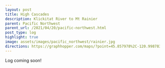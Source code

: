 ```yaml
---
layout: post
title: High Cascades
description: Klickitat River to Mt Rainier
parent: Pacific Northwest
parent_url: /2021/04/20/pacific-northwest.html
post_type: log
highlight: true
image: assets/images/pacific_northwest/rainier.jpg
directions: https://graphhopper.com/maps/?point=45.857978%2C-120.998783&point=45.999943%2C-121.490679&point=46.26908%2C-121.578655&point=46.535942%2C-121.957211&point=46.60884%2C-121.673026&point=46.723859%2C-121.830139&locale=en-us&elevation=true&profile=bike&use_miles=false&selected_detail=Elevation&layer=TF%20Cycle
---
```


<script src="https://cdn.jsdelivr.net/npm/publicalbum@latest/embed-ui.min.js" async></script>
<div class="pa-carousel-widget"
  data-link="https://photos.app.goo.gl/mvdENWKsh8g6hjFBA"
  data-title="High Cascades"
  data-description="36 new photos added to shared album">
  <object data="https://lh3.googleusercontent.com/IeL03Ki1t8NRZKi_wNyxpnogopf-XvEz2FVg6YwjK4WnOi6WxGP-WXJBhyWti_P_hk9Upwrg3MS9yOr52JLg3afpk2uYttycj_Si-drqOyZEz4XKslmOLVjx1L6PaGf7J6syUMvYEQ=w1920-h1080"></object>
  <object data="https://lh3.googleusercontent.com/dGpZ9xii1nuKDwRI1K7HZPw0Y1MyK3aEkNp7ZiJkFHQNy7MgLEHGRK8nXEOCm3rt7BjXpT2o0ZFm9RqXf-rvJZPThYQ2D-D649rjPxIPDQB4RnbnpHbrBeK4FpGqjdlW7dDfOfDxaQ=w1920-h1080"></object>
  <object data="https://lh3.googleusercontent.com/7Vf7USDneuD2IysBLXn1ZQ1DYIR7Ejc1ZNFjHikqZM5bA7osJt9k5yceVdiRNKUzApAiYeunYSiRkkY493qFTrmG3KO0jmunz5xcqxoX6q0HjwS_isbV76LzhZKydb1FpbCF-QBk8w=w1920-h1080"></object>
  <object data="https://lh3.googleusercontent.com/Pbih6GuQ0dcTYoyCnwr1oQ44q-IBXgZDTIzyIe3ywys-Tmd5iiHG28fRNJAYkgX1cyJkKoMB_Eb9qwLciizi5P4u4AzZfVw9W-kyNPBfzkhSZ4oen9TjHwlnkwaS5NqxtH71p8-l-A=w1920-h1080"></object>
  <object data="https://lh3.googleusercontent.com/jyveH9kgYWYjkGO_4Mvq2jW9fqQownm2Gajk9glsuzVp3gnxZMZayEiVCzhNHeLg7JBa_fQjWjQrJ_WcLfIqx7wmzHzDEoh-Nmy_LfVKMeDEJArOT13auCZd9X6GcLUsbSBhbVp2yQ=w1920-h1080"></object>
  <object data="https://lh3.googleusercontent.com/Lz1ysT4gCNzJ7q8F28VxHorD7emxZBoqbAY408-GWEcQk-PIn7FNdn8AFhTSl21iELKiBYPA4vNd8aMYr8KTVuqsiBCNijZIHIa7f8S9rNKc5Qe37p16Zf5N9workIpO6Kym3dguow=w1920-h1080"></object>
  <object data="https://lh3.googleusercontent.com/cPjH2_I7VCa3pnHQ2UydPaGbUdjBOYB7P7JhMz2sDsFFrdeuFhaHRxTAbNXsPMMSTeyfTdRlOBZ0ROFxK__qrdPkmeDeduGuPZAF26Yq0BswP-lfZzd0f5k7fRpVqAz3vNBHQ5zwcw=w1920-h1080"></object>
  <object data="https://lh3.googleusercontent.com/baeo05bFOBLdAQKnHJD95TAutfNXAaWQMC3zoyNaYsEDvy6OnTtv36-U47_IDsWJ5s2-MMY598YR-TmtVz6pSHoSY5fGS5Nx8CrQHQ5uJohqwsZLjd8DZ_H4YYHDk1mmuj4gEGgMxQ=w1920-h1080"></object>
  <object data="https://lh3.googleusercontent.com/x7dTo70fnqIYfsrdTPVFSLnHIei6JY1JUf9D91ATlDFROYNVJoj6-YXU8LKb2t5rlAw2T6aArHVWBuChFQa2KFTqqXQJiY-y63ezRIkrRM12LdF_o5t2heVSvDiF6cLijipv-tUrYA=w1920-h1080"></object>
  <object data="https://lh3.googleusercontent.com/0xs3obssH_rlcUwSfVnWosdhO705p2WxkLsFXlXZ0W-hgAk9ECa0K5Lr3BCsYO3cjIaZO4fZL7RKVi_cUrv9JzEeMVnIHtps2Him5Pqs-EqmIyZuOd-RYhoWAOcnCeszm3UuSfR2Ww=w1920-h1080"></object>
  <object data="https://lh3.googleusercontent.com/e1hB3qjouuyVXWp8JcsPGyjoDaksyusHavj0oJQAOy66W5V1LL_Ry2SvRfjO2s1VYYeacth_e_Zqqnb3byIFPnpihlfzSM17nH6sfj1zCrv0C2f94iCudXops0L66mS5s2tZnId-tw=w1920-h1080"></object>
  <object data="https://lh3.googleusercontent.com/5m83c94ye8E37iULr8GhpzVWd5GXwVQetu6A2raQ5yWyOeVkEOVZ0C6VVvk79PcBX2oaYiykRl0oEjwIBNKwqenvHP8CYMihmBkXLOCA1cXYsrGEXrw5cGWvOl3Y-oORhnttTuUYLQ=w1920-h1080"></object>
  <object data="https://lh3.googleusercontent.com/vv8-LHq7kZIz9vOVO7AazipC28Y2BGVAadsE1hFyn2tTHF02r31I2dAR8_0QFvzB2sH8LspAyI4B85sR2DtNe4RPlbmTWRKv1pI1yl6JGXFygDRuLJP_W1R8SXb6ivPSprQCBgA7uA=w1920-h1080"></object>
  <object data="https://lh3.googleusercontent.com/uXWbOpRgvMz4vvP0DwqghhXNprjWdJyinVRcN3WOcEQR0JACFkd3RgmqSOBpOB_EdfmWR4Dtb0dyWQbV7J6wIae3yEwSyxchaDzIqle-1m9XZ3k2-tHtkPippBOJ0MnRAd1yNGUFkg=w1920-h1080"></object>
  <object data="https://lh3.googleusercontent.com/7khGdNAkSIn22Rq2V8N7MR3ZPpM4CfvW_aCdy3e41wYv-ZUxAIznAewzpN9qbJoPwEqb9VygT8gxF3GwuoIbNVJgKC1amWGa9TbwpYqWjBzyxFxOehPQcQBHUbQTgIXCkVNL6H9OSg=w1920-h1080"></object>
  <object data="https://lh3.googleusercontent.com/I3MUB0YOM5ofzqxGsh-cJRCjkKM0E9DxmPKzPwYz59NPgfAQrZP5G0XCW9HT_Gyn_BgDh8wsG6tjof-Vqg_JDFno2L8r5Lq-pVI5vLEXNjnXrsuau3Z2RaYxvGJ-mMQiL4KZWWusdw=w1920-h1080"></object>
  <object data="https://lh3.googleusercontent.com/2hFteyFHvaB_EJFqfJMnihHEvJLSgrGg5uSHVwOB6M3m8TH4Ahxms711Hrna07oitYP2x28M7Ejigp5GcqBbzMIzKikD4lbpEaOPydPtw-JjwlKximLQ0ZoN2cqBOj8jOuEa4x9uAg=w1920-h1080"></object>
  <object data="https://lh3.googleusercontent.com/XjwFCaskOQ6wSNqe5CG6o8N9WH4GXkkjJ2shg1hOZNrtQkUMFxkFpmK7NhVvld5SUbXxxlfsxhD9QQzzH5lbh9yrybtfjpt1kqs4Q1mAWPNihNoW3I3oAiec6duQe-yiOsx0aKVeJg=w1920-h1080"></object>
  <object data="https://lh3.googleusercontent.com/AqDsjzoHN84fxiWThecfb2m9PvQXGtmOeXP8kjzFC4ARj-uDuBKZxSANIUhHj5oVhnNI3GUb0-cUYtFnsQUXZAg-U3kITgDiibW_mxwNSF3m7YntOmoOHSvSLu_lcFUqgcorNOQfFQ=w1920-h1080"></object>
  <object data="https://lh3.googleusercontent.com/SAAIevwOKDa7LMLTLMmRLZs75K3_1HdliGYPr51gYxXjAvJv0HteOg4k2lqcwVZdtty8CVP7lz2KaybKx6a696OCnqOJi4OwJKUSJN98A0UZMrCi4Oz1jmYknee-kgn9ECo2LHFdzw=w1920-h1080"></object>
  <object data="https://lh3.googleusercontent.com/obMePVnZD5HOhC0DE1xpbrUaRO5ugt6tklZ4Dm4NqOZ7Ke7nGuILVo3n1ArhYOefyDCUZ3aSMcbIj0ZbX7ERrU_ULyNxyWinRad5lTq09vx_7OtEmkPrIfbFHMMsYjLBU3rDYzRB8g=w1920-h1080"></object>
  <object data="https://lh3.googleusercontent.com/MJ52oPPeaKMDw48H9_TgIA2cIQC2CS5-U3QD0BQadSNl7al9nRXvVCmgoQ5ioexKb7JYxi28_WgnD_5Sg9jzk_N2lrPBbzvIcKgiYpLegGujnV58sCenrVZS7WZ0lKyxpDgMRR5n-w=w1920-h1080"></object>
  <object data="https://lh3.googleusercontent.com/RtfsMvEjyiempj4Q6wniBf9wG_E7qigBnJycP30Ckr5WzuyitB2si5CSn3VgHuZOPj5S2KK-Um1A4XFAJWa1KmoQ-kjCwRvLdYime0qBXzaZ-7o5nnx0UkEYK7uvSk4rliqkTzmjig=w1920-h1080"></object>
  <object data="https://lh3.googleusercontent.com/F8RnbuMLPAVqJhnO8vAcJG340L3llEMi8hw0HXM8yXwceMmxTsrpw3SLBlOoyy0NhxehmXSrSE5GW2hatlfn9wDX978N0T6IOHPY8AslOmKKMgboBvGYy48ZxRbxFkxtgQMH5dUOPw=w1920-h1080"></object>
  <object data="https://lh3.googleusercontent.com/Rw5ydaET02TA9NapJSgQcoNgEqpBjTDBYBxzAcjuXjA3PcvC_WUJTJQjlZEXrMuxx_ceCEnvcQgfpqk7mijXPssTAroIN8ZG7wPnt_K5wF5lSIri7mDb3s4_qZNyf_tbdejMZxL-wg=w1920-h1080"></object>
  <object data="https://lh3.googleusercontent.com/-nCmRoo7L6YGl9PeDz0ZlyCzW4LRjkfrRzzZVb6dphfUIR0mjUvnw0kRQjMZC079NbNnRf19n1qqSJl6ZsQAKoO9GZOFhBKS4PzaClURN0qxex_jpNjPJnNVBCZOg2p48LrfAAUFkQ=w1920-h1080"></object>
  <object data="https://lh3.googleusercontent.com/a4Y2JQWAkigPtp2EEGJXUcgM-t7siS2uqAFedHuHQ_C0yn4oCdVIbifOd1qbuGhhzxefkYRycGxNGR2gxK8qckDf2WvBe-OLbxGgW-_UbDQr2kgabjSJMzSN1AnKO_YxdADvtlO7mQ=w1920-h1080"></object>
  <object data="https://lh3.googleusercontent.com/V_sj4j65P4qhFKvoHlPZEZ7AsjugJWd829suoVjYzDu1tCd_umsZ8jrM4eLEbCS1uXzo-6UgYsa6OEGcyWvBULlp_bGMGffTUOTOCC4ZWfYgLbiPAWmwhMDZrKzeltA05j8JdUmpxA=w1920-h1080"></object>
  <object data="https://lh3.googleusercontent.com/n_HfHwb-3ij_tlkrlmbW9ZJMgkdThB4ctdVnoOeYgdiOQQ76z8UP5yBXTVY0KmiCpepvXIkWkq6B8eVShs5bku9a-7IV4jsAkxBcTkmm15q8oLyd1DRLQ3YzZNRCBJr1troy88S8BQ=w1920-h1080"></object>
  <object data="https://lh3.googleusercontent.com/rQTjr7mgo5REYk0-U6zZdbmJE4pOQC-1RWZtPLl61XfNgYrCWC9vkJ_RTvZSJ605HaQh1NMQVEmb397AhW_rFBkMaY2IwmXxb-CIgPtAJM6Jk9Gl7zfphFTs6Yt1ahLOm4Cl15mPAg=w1920-h1080"></object>
  <object data="https://lh3.googleusercontent.com/yJESXbLmYB-re7oPz1HJkZq-bib1loxTK-zFKQJVmzKJ_WR7cNKJ24qsHmC32bCfl28mQsTYlIoD_fpRxhMKFdIynw0k7pg4En-6TKtADTkPhMvK36U6iSHsS97qrH6_oedLqFQL3g=w1920-h1080"></object>
  <object data="https://lh3.googleusercontent.com/qUkfZQYqs-6-liWXuFKWYIOQp_p11mAqRn2JJugOTC3IUDBUGCpShF8VjUs215mvd7cf57C5R7fzwOIgfXglm0RfqecKrlcxwCet2HpEUnbr_Nrtob7DxTDCBpuMyP0LINGaPMrY2A=w1920-h1080"></object>
  <object data="https://lh3.googleusercontent.com/eCJvJVfCB6YS-nhuH0fP2HrajF9mexotiBKyM4oYrHNfzYSU3iEX4WTis_OQJBGrrJwO2xQ2Y1ipj5zJ7uebhjhZOZ80Ikg8Z93zKidel4FVVNhTSdMlC1qKOptYto4AqG93RgUXzA=w1920-h1080"></object>
  <object data="https://lh3.googleusercontent.com/j-QJs90wYLanCo1iYOG4TjHts7KLS8G6zz__mbmZ3ARahAp-RL5Js-_woXL3pkcL6gqxmvpRs9US2BIAcob7f_qkHt4yhXxFpUZV4rkGF3nNEjfGgE-IXS5EWFl5UTegb2AidAbJ_A=w1920-h1080"></object>
  <object data="https://lh3.googleusercontent.com/ImPWTGHchLvxi36h1CSXR1iVU_HTGV18FP4pfoRPtsUe7iKH2pASmjTFBav1PVh6q-vvdl3mRv3xRgRRczD82soFVTn-3-BkDCikf_nMN0Y7LQMPVSdzeeKIi3p2KwTah0YDf4ThiA=w1920-h1080"></object>
  <object data="https://lh3.googleusercontent.com/OBkLU-ZyngXlutsSXTn_V8QWQjvtHgT_K6zE4LJ5JtbTwSHGZ6bSi-b3lRcojcVcNytan0uOGftNiO4EPEN-U3q2ndDh9dTfx6Ow2LTcxL5g1BvoIBomYuNDyPmFT-aMrEjDQLDr9g=w1920-h1080"></object>
</div>


Log coming soon!